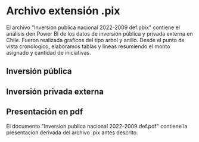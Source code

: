 # Archivo extensión .pix 

El archivo "Inversion publica nacional 2022-2009 def.pbix" contiene el análisis den Power BI de los datos de inversión pública y privada externa en Chile.
Fueron realizada graficos del tipo arbol y anillo. Desde el punto de vista cronologico, elaboramos tablas y lineas resumiendo el monto asignado y cantidad de iniciativas.

##  Inversión pública

## Inversión privada externa

## Presentación en pdf
El documento "Inversion publica nacional 2022-2009 def.pdf" contiene la presentacion derivada del archivo .pix antes descrito.
